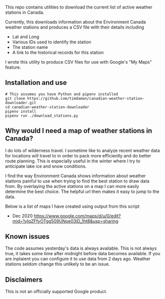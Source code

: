 This repo contains utilities to download the current list of active weather
stations in Canada.

Currently, this downloads information about the Environment Canada weather
stations and produces a CSV file with their details including
* Lat and Long
* Various IDs used to identify the station
* The station name
* A link to the historical records for this station

I wrote this utility to produce CSV files for use with Google's "My Maps" 
feature.

## Installation and use
    # This assumes you have Python and pipenv installed
    git clone https://github.com/timdaman/canadian-weather-station-downloader.git
    cd canadian-weather-station-downloader
    pipenv install
    pipenv run ./download_stations.py

## Why would I need a map of weather stations in Canada? 
I do lots of wilderness travel. I sometime like to analyze recent weather data
for locations will travel to in order to pack more efficiently and do better
route planning. This is especially useful in the winter where I try to
anticipate lake ice and snow conditions.

I find the way Environment Canada shows information about weather stations
painful to use when trying to find the best station to draw data from. By
overlaying the active stations on a map I can more easily determine the best
choice. The helpful url then makes it easy to jump to the data.

Below is a list of maps I have created using output from this script
* Dec 2020 https://www.google.com/maps/d/u/0/edit?mid=1yIqZFfyOTgg509UNoe03iD_1ht8&usp=sharing

## Known issues
The code assumes yesterday's data is always available. This is not always true, it takes some time after 
midnight before data becomes available. If you are inptaient you can configure it to use data from 2 days ago.
Weather stations seldom change this unlikely to be an issue.

## Disclaimers
This is not an officially supported Google product.